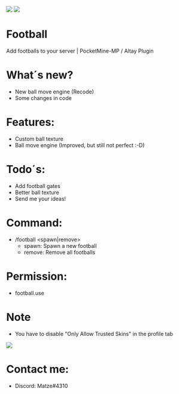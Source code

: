 <img src="https://github.com/Matze997/Football/blob/master/football.png"/>
<a href="https://poggit.pmmp.io/p/Football"><img src="https://poggit.pmmp.io/shield.state/Football"></a>

# Football
Add footballs to your server | PocketMine-MP / Altay Plugin

# **What´s new?**
- New ball move engine (Recode)
- Some changes in code

# **Features:**
 - Custom ball texture
 - Ball move engine (Improved, but still not perfect :-D)
 
 # **Todo´s:**
 - Add football gates
 - Better ball texture
 - Send me your ideas!
 
 # **Command:**
 - /football <spawn|remove>
   - spawn: Spawn a new football
   - remove: Remove all footballs
 
 # **Permission:**
 - football.use
 
 # **Note**
 - You have to disable "Only Allow Trusted Skins" in the profile tab
 <img src="https://github.com/Matze997/Football/blob/master/OnlyAllowTrustedSkins.png"/>
 
 
 
 # **Contact me:**
 - Discord: Matze#4310

